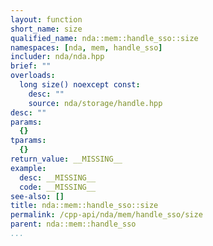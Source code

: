 ```yaml
---
layout: function
short_name: size
qualified_name: nda::mem::handle_sso::size
namespaces: [nda, mem, handle_sso]
includer: nda/nda.hpp
brief: ""
overloads:
  long size() noexcept const:
    desc: ""
    source: nda/storage/handle.hpp
desc: ""
params:
  {}
tparams:
  {}
return_value: __MISSING__
example:
  desc: __MISSING__
  code: __MISSING__
see-also: []
title: nda::mem::handle_sso::size
permalink: /cpp-api/nda/mem/handle_sso/size
parent: nda::mem::handle_sso
...
```


